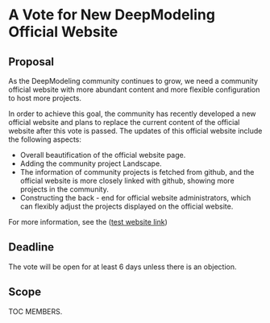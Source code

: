 # A Vote for New DeepModeling Official Website

## Proposal
As the DeepModeling community continues to grow, we need a community official website with more abundant content and more flexible configuration to host more projects.

In order to achieve this goal, the community has recently developed a new official website and plans to replace the current content of the official website after this vote is passed. The updates of this official website include the following aspects:
- Overall beautification of the official website page.
- Adding the community project Landscape.
- The information of community projects is fetched from github, and the official website is more closely linked with github, showing more projects in the community.
- Constructing the back - end for official website administrators, which can flexibly adjust the projects displayed on the official website.

For more information, see the ([test website link](https://https://test.deepmodeling.com/))

## Deadline

The vote will be open for at least 6 days unless there is an objection.

## Scope

TOC MEMBERS.
